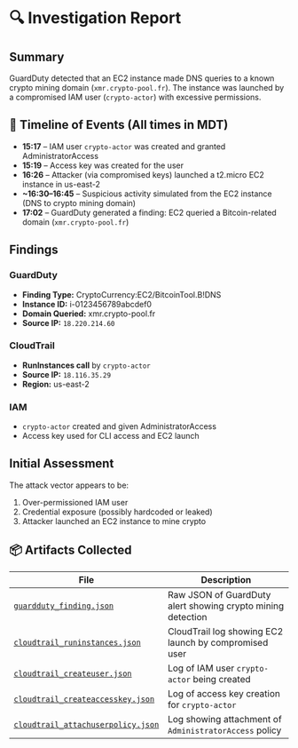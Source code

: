 # 🔍 Investigation Report

## Summary
GuardDuty detected that an EC2 instance made DNS queries to a known crypto mining domain (`xmr.crypto-pool.fr`). The instance was launched by a compromised IAM user (`crypto-actor`) with excessive permissions.

## 📆 Timeline of Events (All times in MDT)
- **15:17** – IAM user `crypto-actor` was created and granted AdministratorAccess
- **15:19** – Access key was created for the user
- **16:26** – Attacker (via compromised keys) launched a t2.micro EC2 instance in us-east-2
- **~16:30–16:45** – Suspicious activity simulated from the EC2 instance (DNS to crypto mining domain)
- **17:02** – GuardDuty generated a finding: EC2 queried a Bitcoin-related domain (`xmr.crypto-pool.fr`)

## Findings

### GuardDuty
- **Finding Type:** CryptoCurrency:EC2/BitcoinTool.B!DNS
- **Instance ID:** i-0123456789abcdef0
- **Domain Queried:** xmr.crypto-pool.fr
- **Source IP:** `18.220.214.60`

### CloudTrail
- **RunInstances call** by `crypto-actor`
- **Source IP:** `18.116.35.29`
- **Region:** us-east-2

### IAM
- `crypto-actor` created and given AdministratorAccess
- Access key used for CLI access and EC2 launch

## Initial Assessment
The attack vector appears to be:
1. Over-permissioned IAM user
2. Credential exposure (possibly hardcoded or leaked)
3. Attacker launched an EC2 instance to mine crypto

## 📦 Artifacts Collected

| File | Description |
|------|-------------|
| [`guardduty_finding.json`](https://github.com/ChadVanHalen/Tech-Portfolio/blob/main/projects/Cloud%20Incident%20Response%20Lab/artifacts/Crytpocurrency%20GuardDuty%20Finding.json) | Raw JSON of GuardDuty alert showing crypto mining detection |
| [`cloudtrail_runinstances.json`](https://github.com/ChadVanHalen/Tech-Portfolio/blob/main/projects/Cloud%20Incident%20Response%20Lab/artifacts/CloudTrail%20RunInstance%20Event.json) | CloudTrail log showing EC2 launch by compromised user |
| [`cloudtrail_createuser.json`](https://github.com/ChadVanHalen/Tech-Portfolio/blob/main/projects/Cloud%20Incident%20Response%20Lab/artifacts/CreateUser%20Log.json) | Log of IAM user `crypto-actor` being created |
| [`cloudtrail_createaccesskey.json`](https://github.com/ChadVanHalen/Tech-Portfolio/blob/main/projects/Cloud%20Incident%20Response%20Lab/artifacts/Create%20Access%20Key%20Log.json) | Log of access key creation for `crypto-actor` |
| [`cloudtrail_attachuserpolicy.json`](https://github.com/ChadVanHalen/Tech-Portfolio/blob/main/projects/Cloud%20Incident%20Response%20Lab/artifacts/AttachUserPolicy%20Log.json) | Log showing attachment of `AdministratorAccess` policy |
